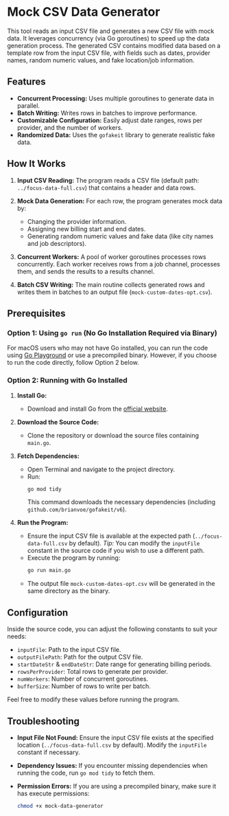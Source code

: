 # Mock CSV Data Generator

This tool reads an input CSV file and generates a new CSV file with mock data. It leverages concurrency (via Go goroutines) to speed up the data generation process. The generated CSV contains modified data based on a template row from the input CSV file, with fields such as dates, provider names, random numeric values, and fake location/job information.

## Features

- **Concurrent Processing:** Uses multiple goroutines to generate data in parallel.
- **Batch Writing:** Writes rows in batches to improve performance.
- **Customizable Configuration:** Easily adjust date ranges, rows per provider, and the number of workers.
- **Randomized Data:** Uses the `gofakeit` library to generate realistic fake data.

## How It Works

1. **Input CSV Reading:**
   The program reads a CSV file (default path: `../focus-data-full.csv`) that contains a header and data rows.

2. **Mock Data Generation:**
   For each row, the program generates mock data by:
   - Changing the provider information.
   - Assigning new billing start and end dates.
   - Generating random numeric values and fake data (like city names and job descriptors).

3. **Concurrent Workers:**
   A pool of worker goroutines processes rows concurrently. Each worker receives rows from a job channel, processes them, and sends the results to a results channel.

4. **Batch CSV Writing:**
   The main routine collects generated rows and writes them in batches to an output file (`mock-custom-dates-opt.csv`).

## Prerequisites

### Option 1: Using `go run` (No Go Installation Required via Binary)

For macOS users who may not have Go installed, you can run the code using [Go Playground](https://play.golang.org/) or use a precompiled binary. However, if you choose to run the code directly, follow Option 2 below.

### Option 2: Running with Go Installed

1. **Install Go:**
   - Download and install Go from the [official website](https://golang.org/dl/).

2. **Download the Source Code:**
   - Clone the repository or download the source files containing `main.go`.

3. **Fetch Dependencies:**
   - Open Terminal and navigate to the project directory.
   - Run:
     ```bash
     go mod tidy
     ```
     This command downloads the necessary dependencies (including `github.com/brianvoe/gofakeit/v6`).

4. **Run the Program:**
   - Ensure the input CSV file is available at the expected path (`../focus-data-full.csv` by default).
     *Tip:* You can modify the `inputFile` constant in the source code if you wish to use a different path.
   - Execute the program by running:
     ```bash
     go run main.go
     ```
   - The output file `mock-custom-dates-opt.csv` will be generated in the same directory as the binary.

## Configuration

Inside the source code, you can adjust the following constants to suit your needs:

- `inputFile`: Path to the input CSV file.
- `outputFilePath`: Path for the output CSV file.
- `startDateStr` & `endDateStr`: Date range for generating billing periods.
- `rowsPerProvider`: Total rows to generate per provider.
- `numWorkers`: Number of concurrent goroutines.
- `bufferSize`: Number of rows to write per batch.

Feel free to modify these values before running the program.

## Troubleshooting

- **Input File Not Found:**
  Ensure the input CSV file exists at the specified location (`../focus-data-full.csv` by default). Modify the `inputFile` constant if necessary.

- **Dependency Issues:**
  If you encounter missing dependencies when running the code, run `go mod tidy` to fetch them.

- **Permission Errors:**
  If you are using a precompiled binary, make sure it has execute permissions:
  ```bash
  chmod +x mock-data-generator
